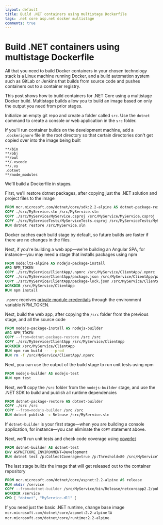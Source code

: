 ```yaml
---
layout: default
title: Build .NET containers using multistage Dockerfile
tags: .net core asp.net docker multistage
comments: true
---
```

# Build .NET containers using multistage Dockerfile

All that you need to build Docker containers in your chosen technology stack is a Linux machine running Docker, and a build automation system such as GitLab or Jenkins that builds from source code and pushes containers out to a container registry.

This post shows how to build containers for .NET Core using a multistage Docker build. Multistage builds allow you to build an image based on only the output you need from prior stages.

Initialize an empty git repo and create a folder called `src`. Use the `dotnet` command to create a console or web application in the `src` folder.

If you'll run container builds on the development machine, add a `.dockerignore` file in the root directory so that certain directories don't get copied over into the image being built

```gitignore
**/bin
**/obj
**/out
**/.vscode
**/.vs
.dotnet
**/node_modules
```

We'll build a Dockerfile in stages.

First, we'll restore dotnet packages, after copying just the .NET solution and project files to the image

```Dockerfile
FROM mcr.microsoft.com/dotnet/core/sdk:2.2-alpine AS dotnet-package-restore
COPY ./src/MyService.sln /src/MyService.sln
COPY ./src/MyService/MyService.csproj /src/MyService/MyService.csproj
COPY ./src/MyServiceTests/MyServiceTests.csproj /src/MyServiceTests/MyServiceTests.csproj
RUN dotnet restore /src/MyService.sln
```

Docker caches each build stage by default, so future builds are faster if there are no changes in the files.

Next, if you're building a web app&mdash;we're building an Angular SPA, for instance&mdash;you may need a stage that installs packages using npm

```Dockerfile
FROM node:lts-alpine AS nodejs-package-install
ARG NPM_TOKEN
COPY ./src/MyService/ClientApp/.npmrc /src/MyService/ClientApp/.npmrc
COPY ./src/MyService/ClientApp/package.json /src/MyService/ClientApp/package.json
COPY ./src/MyService/ClientApp/package-lock.json /src/MyService/ClientApp/package-lock.json
WORKDIR /src/MyService/ClientApp
RUN npm install
```

`.npmrc` receives [private module credentials](https://docs.npmjs.com/docker-and-private-modules) through the environment variable NPM_TOKEN.

Next, build the web app, after copying the `/src` folder from the previous stage, and all the source code

```Dockerfile
FROM nodejs-package-install AS nodejs-builder
ARG NPM_TOKEN
COPY --from=dotnet-package-restore /src /src
COPY ./src/MyService/ClientApp /src/MyService/ClientApp
WORKDIR /src/MyService/ClientApp
RUN npm run build -- --prod
RUN rm -f /src/MyService/ClientApp/.npmrc
```

Next, you can use the output of the build stage to run unit tests using npm

```Dockerfile
FROM nodejs-builder AS nodejs-test
RUN npm test
```

Next, we'll copy the `/src` folder from the `nodejs-builder` stage, and use the .NET SDK to build and publish all runtime dependencies

```Dockerfile
FROM dotnet-package-restore AS dotnet-builder
COPY ./src /src
COPY --from=nodejs-builder /src /src
RUN dotnet publish -c Release /src/MyService.sln
```

If `dotnet-builder` is your first stage&mdash;when you are building a console application, for instance&mdash;you can eliminate the `COPY` statement above.

Next, we'll run unit tests and check code coverage using [coverlet](https://github.com/tonerdo/coverlet)

```Dockerfile
FROM dotnet-builder AS dotnet-test
ENV ASPNETCORE_ENVIRONMENT=Development
RUN dotnet test /p:CollectCoverage=true /p:Threshold=80 /src/MyServiceTests/MyServiceTests.csproj
```

The last stage builds the image that will get released out to the container repository

```Dockerfile
FROM mcr.microsoft.com/dotnet/core/aspnet:2.2-alpine AS release
RUN mkdir /service
COPY --from=dotnet-builder /src/MyService/bin/Release/netcoreapp2.2/publish /service
WORKDIR /service
CMD [ "dotnet", "MyService.dll" ]
```

If you need just the basic .NET runtime, change base image `mcr.microsoft.com/dotnet/core/aspnet:2.2-alpine` to `mcr.microsoft.com/dotnet/core/runtime:2.2-alpine`.
